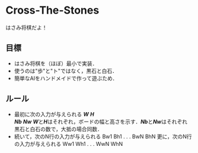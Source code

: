 # Cross-The-Stones
はさみ将棋だよ！
## 目標
* はさみ将棋を（ほぼ）最小で実装．
* 使うのは"歩"と"ト"ではなく，黒石と白石．
* 簡単なAIをハンドメイドで作って遊ぶため．


## ルール
 * 最初に次の入力が与えられる
***W*** ***H***  
***Nb*** ***Nw***
***W***と***H***はそれぞれ，ボードの幅と高さを示す．***Nb***と***Nw***はそれぞれ黒石と白石の数で，大抵の場合同数．  
 * 続いて，次のN行の入力が与えられる
Bw1 Bh1
.
.
.
BwN BhN
更に，次のN行の入力が与えられる
Ww1 Wh1
.
.
.
WwN WhN


